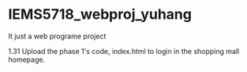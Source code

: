 # IEMS5718_webproj_yuhang
It just a web programe project

1.31 
Upload the phase 1's code, index.html to login in the shopping mall homepage. 
